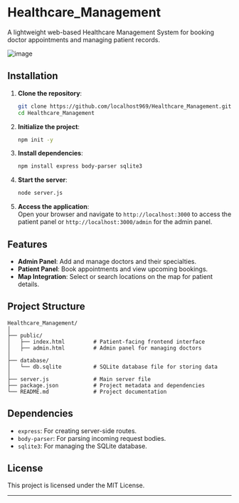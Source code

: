 # Healthcare_Management  

A lightweight web-based Healthcare Management System for booking doctor appointments and managing patient records.  

![image](https://github.com/user-attachments/assets/0e75e993-0d8b-4313-bf05-3d2083b1037f)


## Installation  

1. **Clone the repository**:  
   ```bash  
   git clone https://github.com/localhost969/Healthcare_Management.git  
   cd Healthcare_Management  
   ```  

2. **Initialize the project**:  
   ```bash  
   npm init -y  
   ```  

3. **Install dependencies**:  
   ```bash  
   npm install express body-parser sqlite3  
   ```  

4. **Start the server**:  
   ```bash  
   node server.js  
   ```  

5. **Access the application**:  
   Open your browser and navigate to `http://localhost:3000` to access the patient panel or `http://localhost:3000/admin` for the admin panel.  

## Features  

- **Admin Panel**: Add and manage doctors and their specialties.  
- **Patient Panel**: Book appointments and view upcoming bookings.  
- **Map Integration**: Select or search locations on the map for patient details.  

## Project Structure  

```plaintext
Healthcare_Management/
│
├── public/
│   ├── index.html         # Patient-facing frontend interface
│   ├── admin.html         # Admin panel for managing doctors
│
├── database/
│   └── db.sqlite          # SQLite database file for storing data
│
├── server.js              # Main server file
├── package.json           # Project metadata and dependencies
└── README.md              # Project documentation
```

## Dependencies  

- `express`: For creating server-side routes.  
- `body-parser`: For parsing incoming request bodies.  
- `sqlite3`: For managing the SQLite database.  

## License  

This project is licensed under the MIT License.  

---  

